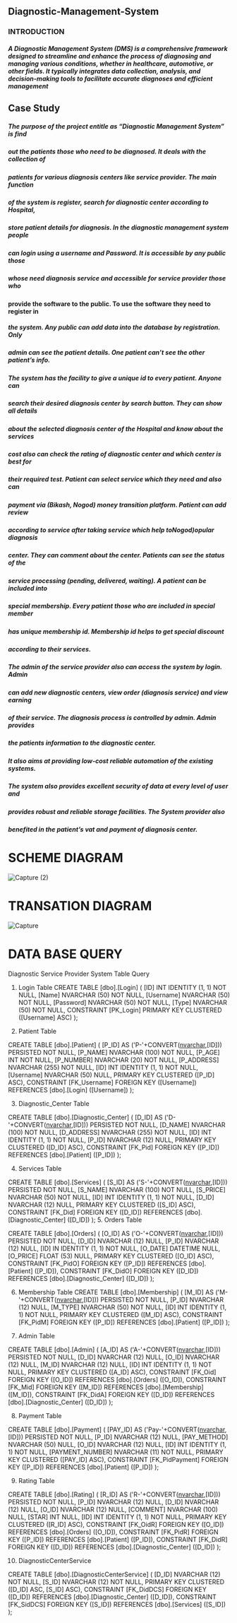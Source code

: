 ## Diagnostic-Management-System
### INTRODUCTION 
##### A Diagnostic Management System (DMS) is a comprehensive framework designed to streamline and enhance the process of diagnosing and managing various conditions, whether in healthcare, automotive, or other fields. It typically integrates data collection, analysis, and decision-making tools to facilitate accurate diagnoses and efficient management 

##  Case Study
##### The purpose of the project entitle as “Diagnostic Management System” is find 
##### out the patients those who need to be diagnosed. It deals with the collection of 
 ##### patients for various diagnosis centers like service provider. The main function 
##### of the system is register, search for diagnostic center according to Hospital, 
##### store patient details for diagnosis. In the diagnostic management system people 
 ##### can login using a username and Password. It is accessible by any public those 
##### whose need diagnosis service and accessible for service provider those who 
#### provide the software to the public. To use the software they need to register in 
##### the system. Any public can add data into the database by registration. Only 
##### admin can see the patient details. One patient can’t see the other patient’s info. 
##### The system has the facility to give a unique id to every patient. Anyone can 

##### search their desired diagnosis center by search button. They can show all details 
##### about the selected diagnosis center of the Hospital and know about the services 
##### cost also can check the rating of diagnostic center and which center is best for 
##### their required test. Patient can select service which they need and also can 
#####  payment via (Bikash, Nogod) money transition platform. Patient can add review 
##### according to service after taking service which help toNogod)opular diagnosis 
##### center. They can comment about the center. Patients can see the status of the 
##### service processing (pending, delivered, waiting). A patient can be included into 
##### special membership. Every patient those who are   included in special member 
##### has unique membership id. Membership id helps to get special discount 
##### according to their services. 
##### The admin of the service provider also can access the system by login. Admin 
##### can add new diagnostic centers, view order (diagnosis service) and view earning 
##### of their service. The diagnosis process is controlled by admin. Admin provides 
##### the patients information to the diagnostic center. 
##### It also aims at providing low-cost reliable automation of the existing systems. 
##### The system also provides excellent security of data at every level of user and 
##### provides robust and reliable storage facilities. The System provider also 
##### benefited in the patient’s vat and payment of diagnosis center. 

# SCHEME DIAGRAM
![Capture (2)](https://github.com/user-attachments/assets/fafb4d30-66df-4db1-b458-1af64b43b159)

# TRANSATION DIAGRAM 
![Capture](https://github.com/user-attachments/assets/26d4569f-a6e2-4003-81bf-e7b8e511da2c)

# DATA BASE QUERY
Diagnostic Service Provider System Table Query

1.	Login Table
CREATE TABLE [dbo].[Login] (
    [ID]       INT IDENTITY (1, 1) NOT NULL,
    [Name]     NVARCHAR (50) NOT NULL,
    [Username] NVARCHAR (50) NOT NULL,
    [Password] NVARCHAR (50) NOT NULL,
    [Type]     NVARCHAR (50) NOT NULL,
    CONSTRAINT [PK_Login] PRIMARY KEY CLUSTERED ([Username] ASC)
);

2.	Patient Table

CREATE TABLE [dbo].[Patient] (
    [P_ID]  AS ('P-'+CONVERT([nvarchar](10),[ID])) PERSISTED NOT NULL,
    [P_NAME]    NVARCHAR (100) NOT NULL,
    [P_AGE]     INT            NOT NULL,
    [P_NUMBER]  NVARCHAR (20)  NOT NULL,
    [P_ADDRESS] NVARCHAR (255) NOT NULL,
    [ID]        INT IDENTITY (1, 1) NOT NULL,
    [Username]  NVARCHAR (50)  NULL,
    PRIMARY KEY CLUSTERED ([P_ID] ASC),
    CONSTRAINT [FK_Username] FOREIGN KEY ([Username]) REFERENCES [dbo].[Login] ([Username])
);

3.	Diagnostic_Center Table

CREATE TABLE [dbo].[Diagnostic_Center] (
    [D_ID]      AS ('D-'+CONVERT([nvarchar](10),[ID])) PERSISTED NOT NULL,
    [D_NAME]    NVARCHAR (100) NOT NULL,
    [D_ADDRESS] NVARCHAR (255) NOT NULL,
    [ID]        INT IDENTITY (1, 1) NOT NULL,
    [P_ID]      NVARCHAR (12)  NULL,
    PRIMARY KEY CLUSTERED ([D_ID] ASC),
    CONSTRAINT [FK_Pid] FOREIGN KEY ([P_ID]) REFERENCES [dbo].[Patient] ([P_ID])
);

4.	Services Table

CREATE TABLE [dbo].[Services] (
    [S_ID]    AS ('S-'+CONVERT([nvarchar](10),[ID])) PERSISTED NOT NULL,
    [S_NAME]  NVARCHAR (100) NOT NULL,
    [S_PRICE] NVARCHAR (50)  NOT NULL,
    [ID]      INT IDENTITY (1, 1) NOT NULL,
    [D_ID]    NVARCHAR (12)  NULL,
    PRIMARY KEY CLUSTERED ([S_ID] ASC),
    CONSTRAINT [FK_Did] FOREIGN KEY ([D_ID]) REFERENCES [dbo].[Diagnostic_Center] ([D_ID])
);
5.	Orders Table

CREATE TABLE [dbo].[Orders] (
    [O_ID]    AS ('O-'+CONVERT([nvarchar](10),[ID])) PERSISTED NOT NULL,
    [D_ID]    NVARCHAR (12) NULL,
    [P_ID]    NVARCHAR (12) NULL,
    [ID]      IN IDENTITY (1, 1) NOT NULL,
    [O_DATE]  DATETIME      NULL,
    [O_PRICE] FLOAT (53)    NULL,
    PRIMARY KEY CLUSTERED ([O_ID] ASC),
    CONSTRAINT [FK_PidO] FOREIGN KEY ([P_ID]) REFERENCES [dbo].[Patient] ([P_ID]),
    CONSTRAINT [FK_DidO] FOREIGN KEY ([D_ID]) REFERENCES [dbo].[Diagnostic_Center] ([D_ID])
);

6.	Membership Table
CREATE TABLE [dbo].[Membership] (
    [M_ID]   AS ('M-'+CONVERT([nvarchar](10),[ID])) PERSISTED NOT NULL,
    [P_ID]   NVARCHAR (12) NULL,
    [M_TYPE] NVARCHAR (50) NOT NULL,
    [ID]     INT IDENTITY (1, 1) NOT NULL,
    PRIMARY KEY CLUSTERED ([M_ID] ASC),
    CONSTRAINT [FK_PidM] FOREIGN KEY ([P_ID]) REFERENCES [dbo].[Patient] ([P_ID])
);

7.	Admin Table

CREATE TABLE [dbo].[Admin] (
    [A_ID] AS ('A-'+CONVERT([nvarchar](10),[ID])) PERSISTED NOT NULL,
    [D_ID] NVARCHAR (12) NULL,
    [O_ID] NVARCHAR (12) NULL,
    [M_ID] NVARCHAR (12) NULL,
    [ID]   INT IDENTITY (1, 1) NOT NULL,
    PRIMARY KEY CLUSTERED ([A_ID] ASC),
    CONSTRAINT [FK_Oid] FOREIGN KEY ([O_ID]) REFERENCES [dbo].[Orders] ([O_ID]),
    CONSTRAINT [FK_Mid] FOREIGN KEY ([M_ID]) REFERENCES [dbo].[Membership] ([M_ID]),
    CONSTRAINT [FK_DidA] FOREIGN KEY ([D_ID]) REFERENCES [dbo].[Diagnostic_Center] ([D_ID])
);

8.	Payment Table

CREATE TABLE [dbo].[Payment] (
    [PAY_ID]         AS ('Pay-'+CONVERT([nvarchar](10),[ID])) PERSISTED NOT NULL,
    [P_ID]           NVARCHAR (12) NULL,
    [PAY_METHOD]     NVARCHAR (50) NULL,
    [O_ID]           NVARCHAR (12) NULL,
    [ID]             INT IDENTITY (1, 1) NOT NULL,
    [PAYMENT_NUMBER] NVARCHAR (11) NOT NULL,
    PRIMARY KEY CLUSTERED ([PAY_ID] ASC),
    CONSTRAINT [FK_PidPayment] FOREIGN KEY ([P_ID]) REFERENCES [dbo].[Patient] ([P_ID])
);

9.	Rating Table

CREATE TABLE [dbo].[Rating] (
    [R_ID]    AS ('R-'+CONVERT([nvarchar](10),[ID])) PERSISTED NOT NULL,
    [P_ID]    NVARCHAR (12)  NULL,
    [D_ID]    NVARCHAR (12)  NULL,
    [O_ID]    NVARCHAR (12)  NULL,
    [COMMENT] NVARCHAR (100) NULL,
    [STAR]    INT            NULL,
    [ID]      INT IDENTITY (1, 1) NOT NULL,
    PRIMARY KEY CLUSTERED ([R_ID] ASC),
    CONSTRAINT [FK_OidR] FOREIGN KEY ([O_ID]) REFERENCES [dbo].[Orders] ([O_ID]),
    CONSTRAINT [FK_PidR] FOREIGN KEY ([P_ID]) REFERENCES [dbo].[Patient] ([P_ID]),
    CONSTRAINT [FK_DidR] FOREIGN KEY ([D_ID]) REFERENCES [dbo].[Diagnostic_Center] ([D_ID])
);

10.	DiagnosticCenterService

CREATE TABLE [dbo].[DiagnosticCenterService] (
    [D_ID] NVARCHAR (12) NOT NULL,
    [S_ID] NVARCHAR (12) NOT NULL,
    PRIMARY KEY CLUSTERED ([D_ID] ASC, [S_ID] ASC),
    CONSTRAINT [FK_DidDCS] FOREIGN KEY ([D_ID]) REFERENCES [dbo].[Diagnostic_Center] ([D_ID]),
    CONSTRAINT [FK_SidDCS] FOREIGN KEY ([S_ID]) REFERENCES [dbo].[Services] ([S_ID])
);









